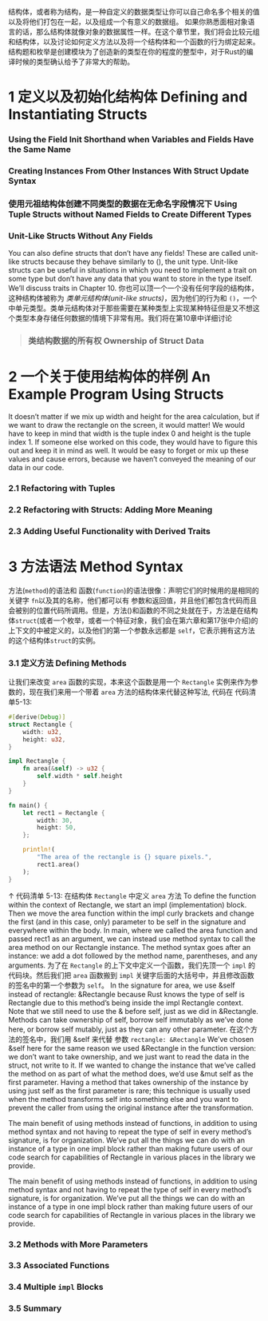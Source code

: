 结构体，或者称为结构，是一种自定义的数据类型让你可以自己命名多个相关的值以及将他们打包在一起，以及组成一个有意义的数据组。
如果你熟悉面相对象语言的话，那么结构体就像对象的数据属性一样。在这个章节里，我们将会比较元组和结构体，以及讨论如何定义方法以及将一个结构体和一个函数的行为绑定起来。
结构题和枚举是创建模块为了创造新的类型在你的程度的整型中，对于Rust的编译时候的类型确认给予了非常大的帮助。

# 1 定义以及初始化结构体 Defining and Instantiating Structs


### Using the Field Init Shorthand when Variables and Fields Have the Same Name


### Creating Instances From Other Instances With Struct Update Syntax

### 使用元祖结构体创建不同类型的数据在无命名字段情况下 Using Tuple Structs without Named Fields to Create Different Types


### Unit-Like Structs Without Any Fields

You can also define structs that don’t have any fields! These are called unit-like structs because they behave similarly to (), the unit type. Unit-like structs can be useful in situations in which you need to implement a trait on some type but don’t have any data that you want to store in the type itself. We’ll discuss traits in Chapter 10.
你也可以顶一个一个没有任何字段的结构体，这种结构体被称为 *类单元结构体(unit-like structs)*，因为他们的行为和 `()`，一个中单元类型。类单元结构体对于那些需要在某种类型上实现某种特征但是又不想这个类型本身存储任何数据的情境下非常有用。我们将在第10章中详细讨论

> ### 类结构数据的所有权 Ownership of Struct Data
> 
> 

# 2 一个关于使用结构体的样例 An Example Program Using Structs

It doesn’t matter if we mix up width and height for the area calculation, but if we want to draw the rectangle on the screen, it would matter! We would have to keep in mind that width is the tuple index 0 and height is the tuple index 1. If someone else worked on this code, they would have to figure this out and keep it in mind as well. It would be easy to forget or mix up these values and cause errors, because we haven’t conveyed the meaning of our data in our code.

### 2.1 Refactoring with Tuples

### 2.2 Refactoring with Structs: Adding More Meaning

### 2.3 Adding Useful Functionality with Derived Traits



# 3 方法语法 Method Syntax
方法(`method`)的语法和 函数(`function`)的语法很像：声明它们的时候用的是相同的关键字 `fn`以及其的名称，他们都可以有 参数和返回值，并且他们都包含代码而且会被别的位置代码所调用。但是，方法()和函数的不同之处就在于，方法是在结构体`struct`(或者一个枚举，或者一个特征对象，我们会在第六章和第17张中介绍)的上下文的中被定义的，以及他们的第一个参数永远都是 `self`，它表示拥有这方法的这个结构体`struct`的实例。

### 3.1 定义方法 Defining Methods
让我们来改变 `area` 函数的实现，本来这个函数是用一个 `Rectangle` 实例来作为参数的，现在我们来用一个带着 `area` 方法的结构体来代替这种写法, 代码在 代码清单5-13:
```rust
#[derive(Debug)]
struct Rectangle {
    width: u32,
    height: u32,
}

impl Rectangle {
    fn area(&self) -> u32 {
        self.width * self.height
    }
}

fn main() {
    let rect1 = Rectangle {
        width: 30,
        height: 50,
    };

    println!(
        "The area of the rectangle is {} square pixels.",
        rect1.area()
    );
}
```
↑ 代码清单 5-13: 在结构体 `Rectangle` 中定义 `area` 方法
To define the function within the context of Rectangle, we start an impl (implementation) block. Then we move the area function within the impl curly brackets and change the first (and in this case, only) parameter to be self in the signature and everywhere within the body. In main, where we called the area function and passed rect1 as an argument, we can instead use method syntax to call the area method on our Rectangle instance. The method syntax goes after an instance: we add a dot followed by the method name, parentheses, and any arguments.
为了在 `Rectangle` 的上下文中定义一个函数，我们先顶一个 `impl` 的代码块。然后我们把 `area` 函数搬到 `impl` 关键字后面的大括号中，并且修改函数的签名中的第一个参数为 `self`。
In the signature for area, we use &self instead of rectangle: &Rectangle because Rust knows the type of self is Rectangle due to this method’s being inside the impl Rectangle context. Note that we still need to use the & before self, just as we did in &Rectangle. Methods can take ownership of self, borrow self immutably as we’ve done here, or borrow self mutably, just as they can any other parameter.
在这个方法的签名中，我们用 &self 来代替 参数 `rectangle: &Rectangle`
We’ve chosen &self here for the same reason we used &Rectangle in the function version: we don’t want to take ownership, and we just want to read the data in the struct, not write to it. If we wanted to change the instance that we’ve called the method on as part of what the method does, we’d use &mut self as the first parameter. Having a method that takes ownership of the instance by using just self as the first parameter is rare; this technique is usually used when the method transforms self into something else and you want to prevent the caller from using the original instance after the transformation.

The main benefit of using methods instead of functions, in addition to using method syntax and not having to repeat the type of self in every method’s signature, is for organization. We’ve put all the things we can do with an instance of a type in one impl block rather than making future users of our code search for capabilities of Rectangle in various places in the library we provide.




The main benefit of using methods instead of functions, in addition to using method syntax and not having to repeat the type of self in every method’s signature, is for organization. We’ve put all the things we can do with an instance of a type in one impl block rather than making future users of our code search for capabilities of Rectangle in various places in the library we provide.


### 3.2 Methods with More Parameters
### 3.3 Associated Functions
### 3.4 Multiple `impl` Blocks
### 3.5 Summary

















